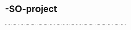 # -SO-project
....
....
....
....
....
....
....
....
....
....
....
....
....
....
....
....
....
....
....
